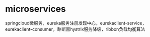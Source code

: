 # microservices
springcloud微服务，eureka服务注册发现中心，eurekaclient-service，eurekaclient-consumer，路断器hystrix服务降级，ribbon负载均衡算法
